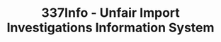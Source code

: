 ---
bigquery: https://console.cloud.google.com/bigquery?p=patents-public-data&d=usitc_investigations&page=dataset&project=sheets-management-319211
citation: US International Trade Commission 337Info Unfair Import Investigations Information
  System
contributors: US International Trade Comission
cost: None
description: US International Trade Commission 337Info Unfair Import Investigations
  Information System contains data on investigations done under Section 337. Section
  337 declares the infringement of certain statutory intellectual property rights
  and other forms of unfair competition in import trade to be unlawful practices.
  Most Section 337 investigations involve allegations of patent or registered trademark
  infringement.
documentation: FAQ and tutorial available on the site
last_edit: 04/11/2022, 00:00:10
location: https://pubapps2.usitc.gov/337external/
maintained_by: US International Trade Comission
schema_fields:
- startDateMarkmanHearing
- finalIdOnViolationIssue
- dateOfPublicationFrNotice
- teoIdIssueDate
- targetDate
- teoReliefGranted
- issueDateOtherNonFinal
- markmanHearing
- ouiiAttorney
- trademarkNumbers
- currentActiveALJ
- currentStatus
- patentNumbers
- teoIdDueDate
- teoProceedingInvolved
- dateComplaintFiled
- actualEndDateEvidHear
- scheduledEndDateEvidHear
- docketNo
- cafcAppeals
- title
- respondent
- finalDetNoViolation
- invUnfairAct
- complainant
- actualStartDateEvidHear
- finalDetViolation
- endDateMarkmanHearing
- htsNumbers
- investigationTermDate
- patentNumber
- lastUpdated
- publication_number
- id
- finalIdOnViolationDue
- gcAttorney
- dateCreated
- investigationType
- scheduledStartDateEvidHear
- copyrightNumbers
- internalRemand
- aljAssigned
- ouiiParticipation
- investigationNo
shortname: unfair_import_investigations
tags:
- import
- legal
- trade
timeframe: 2008-2021 (prior to 2008 downloadable as a JSON file)
title: 337Info - Unfair Import Investigations Information System
uuid: 2721f5ec-e599-4890-9265-9706719fc71e
---
